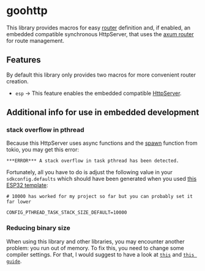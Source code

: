 # goohttp

This library provides macros for easy [router](https://docs.rs/axum/latest/axum/routing/struct.Router.html) definition and, if enabled, an embedded compatible synchronous HttpServer, that uses the [axum router](https://docs.rs/axum/latest/axum/routing/struct.Router.html) for route management.

## Features

By default this library only provides two macros for more convenient router creation.

- `esp` -> This feature enables the embedded compatible [HttpServer](./src/http_server.rs).

## Additional info for use in embedded development

### stack overflow in pthread

Because this HttpServer uses async functions and the [spawn](https://docs.rs/tokio/latest/tokio/task/fn.spawn.html) function from tokio, you may get this error:

```text
***ERROR*** A stack overflow in task pthread has been detected.
```

Fortunately, all you have to do is adjust the following value in your `sdkconfig.defaults` which should have been generated when you used
[this ESP32 template](https://github.com/esp-rs/esp-idf-template):

```text
# 10000 has worked for my project so far but you can probably set it far lower

CONFIG_PTHREAD_TASK_STACK_SIZE_DEFAULT=10000
```

### Reducing binary size

When using this library and other libraries, you may encounter another problem: you run out of memory. To fix this, you need to change some compiler settings. For that, I
would suggest to have a look at [`this`](https://github.com/johnthagen/min-sized-rust) and [`this guide`](https://docs.rust-embedded.org/book/unsorted/speed-vs-size.html).

